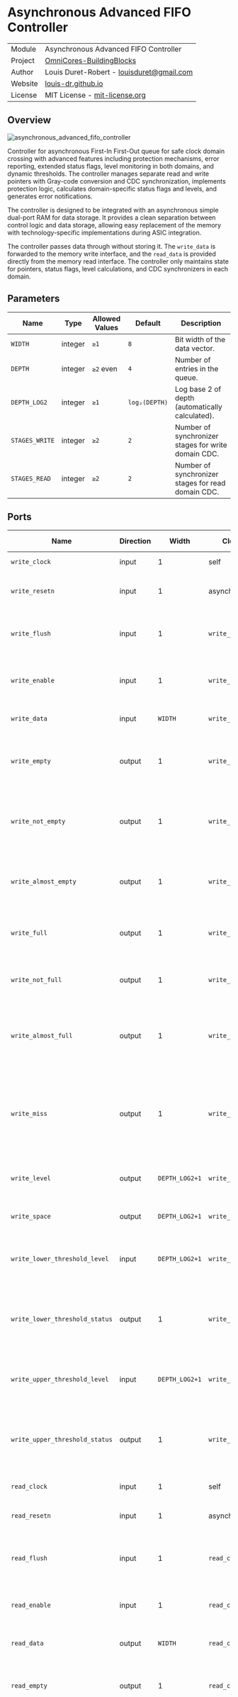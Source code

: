 # Asynchronous Advanced FIFO Controller

|         |                                                                                  |
| ------- | -------------------------------------------------------------------------------- |
| Module  | Asynchronous Advanced FIFO Controller                                            |
| Project | [OmniCores-BuildingBlocks](https://github.com/Louis-DR/OmniCores-BuildingBlocks) |
| Author  | Louis Duret-Robert - [louisduret@gmail.com](mailto:louisduret@gmail.com)         |
| Website | [louis-dr.github.io](https://louis-dr.github.io)                                 |
| License | MIT License - [mit-license.org](https://mit-license.org)                         |

## Overview

![asynchronous_advanced_fifo_controller](asynchronous_advanced_fifo_controller.symbol.svg)

Controller for asynchronous First-In First-Out queue for safe clock domain crossing with advanced features including protection mechanisms, error reporting, extended status flags, level monitoring in both domains, and dynamic thresholds. The controller manages separate read and write pointers with Gray-code conversion and CDC synchronization, implements protection logic, calculates domain-specific status flags and levels, and generates error notifications.

The controller is designed to be integrated with an asynchronous simple dual-port RAM for data storage. It provides a clean separation between control logic and data storage, allowing easy replacement of the memory with technology-specific implementations during ASIC integration.

The controller passes data through without storing it. The `write_data` is forwarded to the memory write interface, and the `read_data` is provided directly from the memory read interface. The controller only maintains state for pointers, status flags, level calculations, and CDC synchronizers in each domain.

## Parameters

| Name           | Type    | Allowed Values | Default       | Description                                         |
| -------------- | ------- | -------------- | ------------- | --------------------------------------------------- |
| `WIDTH`        | integer | `≥1`           | `8`           | Bit width of the data vector.                       |
| `DEPTH`        | integer | `≥2` even      | `4`           | Number of entries in the queue.                     |
| `DEPTH_LOG2`   | integer | `≥1`           | `log₂(DEPTH)` | Log base 2 of depth (automatically calculated).     |
| `STAGES_WRITE` | integer | `≥2`           | `2`           | Number of synchronizer stages for write domain CDC. |
| `STAGES_READ`  | integer | `≥2`           | `2`           | Number of synchronizer stages for read domain CDC.  |

## Ports

| Name                           | Direction | Width          | Clock         | Reset          | Reset value | Description                                                                                                       |
| ------------------------------ | --------- | -------------- | ------------- | -------------- | ----------- | ----------------------------------------------------------------------------------------------------------------- |
| `write_clock`                  | input     | 1              | self          |                |             | Write clock signal.                                                                                               |
| `write_resetn`                 | input     | 1              | asynchronous  | self           | active-low  | Asynchronous active-low reset for write domain.                                                                   |
| `write_flush`                  | input     | 1              | `write_clock` |                |             | Flush control from write domain.<br/>`0`: idle.<br/>`1`: empty FIFO.                                              |
| `write_enable`                 | input     | 1              | `write_clock` |                |             | Write enable signal.<br/>`0`: idle.<br/>`1`: write (push) to queue.                                               |
| `write_data`                   | input     | `WIDTH`        | `write_clock` |                |             | Data to be written to the queue.                                                                                  |
| `write_empty`                  | output    | 1              | `write_clock` | `write_resetn` | `1`         | Queue empty status in write domain.<br/>`0`: contains data.<br/>`1`: empty.                                       |
| `write_not_empty`              | output    | 1              | `write_clock` | `write_resetn` | `0`         | Queue not empty status in write domain.<br/>`0`: empty.<br/>`1`: contains data.                                   |
| `write_almost_empty`           | output    | 1              | `write_clock` | `write_resetn` | `1`         | Queue almost empty status in write domain.<br/>`0`: level > 1.<br/>`1`: level ≤ 1.                                |
| `write_full`                   | output    | 1              | `write_clock` | `write_resetn` | `0`         | Queue full status in write domain.<br/>`0`: free space.<br/>`1`: full.                                            |
| `write_not_full`               | output    | 1              | `write_clock` | `write_resetn` | `1`         | Queue not full status in write domain.<br/>`0`: full.<br/>`1`: free space.                                        |
| `write_almost_full`            | output    | 1              | `write_clock` | `write_resetn` | `0`         | Queue almost full status in write domain.<br/>`0`: level < DEPTH-1.<br/>`1`: level ≥ DEPTH-1.                     |
| `write_miss`                   | output    | 1              | `write_clock` | `write_resetn` | `0`         | Write protection pulse notification.<br/>`0`: no error.<br/>`1`: write attempted when full (pulse for one cycle). |
| `write_level`                  | output    | `DEPTH_LOG2+1` | `write_clock` | `write_resetn` | `0`         | Current number of entries in write domain.                                                                        |
| `write_space`                  | output    | `DEPTH_LOG2+1` | `write_clock` | `write_resetn` | `0`         | Current number of free slots in write domain.                                                                     |
| `write_lower_threshold_level`  | input     | `DEPTH_LOG2+1` | `write_clock` |                |             | Lower threshold level for write domain comparison.                                                                |
| `write_lower_threshold_status` | output    | 1              | `write_clock` | `write_resetn` | `1`         | Lower threshold status in write domain.<br/>`0`: level > threshold.<br/>`1`: level ≤ threshold.                   |
| `write_upper_threshold_level`  | input     | `DEPTH_LOG2+1` | `write_clock` |                |             | Upper threshold level for write domain comparison.                                                                |
| `write_upper_threshold_status` | output    | 1              | `write_clock` | `write_resetn` | `0`         | Upper threshold status in write domain.<br/>`0`: level < threshold.<br/>`1`: level ≥ threshold.                   |
| `read_clock`                   | input     | 1              | self          |                |             | Read clock signal.                                                                                                |
| `read_resetn`                  | input     | 1              | asynchronous  | self           | active-low  | Asynchronous active-low reset for read domain.                                                                    |
| `read_flush`                   | input     | 1              | `read_clock`  |                |             | Flush control from read domain.<br/>`0`: idle.<br/>`1`: empty FIFO.                                               |
| `read_enable`                  | input     | 1              | `read_clock`  |                |             | Read enable signal.<br/>`0`: idle.<br/>`1`: read (pop) from queue.                                                |
| `read_data`                    | output    | `WIDTH`        | `read_clock`  | `read_resetn`  | `0`         | Data read from the queue head.                                                                                    |
| `read_empty`                   | output    | 1              | `read_clock`  | `read_resetn`  | `1`         | Queue empty status in read domain.<br/>`0`: contains data.<br/>`1`: empty.                                        |
| `read_not_empty`               | output    | 1              | `read_clock`  | `read_resetn`  | `0`         | Queue not empty status in read domain.<br/>`0`: empty.<br/>`1`: contains data.                                    |
| `read_almost_empty`            | output    | 1              | `read_clock`  | `read_resetn`  | `1`         | Queue almost empty status in read domain.<br/>`0`: level > 1.<br/>`1`: level ≤ 1.                                 |
| `read_full`                    | output    | 1              | `read_clock`  | `read_resetn`  | `0`         | Queue full status in read domain.<br/>`0`: free space.<br/>`1`: full.                                             |
| `read_not_full`                | output    | 1              | `read_clock`  | `read_resetn`  | `1`         | Queue not full status in read domain.<br/>`0`: full.<br/>`1`: free space.                                         |
| `read_almost_full`             | output    | 1              | `read_clock`  | `read_resetn`  | `0`         | Queue almost full status in read domain.<br/>`0`: level < DEPTH-1.<br/>`1`: level ≥ DEPTH-1.                      |
| `read_error`                   | output    | 1              | `read_clock`  | `read_resetn`  | `0`         | Read protection pulse notification.<br/>`0`: no error.<br/>`1`: read attempted when empty (pulse for one cycle).  |
| `read_level`                   | output    | `DEPTH_LOG2+1` | `read_clock`  | `read_resetn`  | `0`         | Current number of entries in read domain.                                                                         |
| `read_space`                   | output    | `DEPTH_LOG2+1` | `read_clock`  | `read_resetn`  | `0`         | Current number of free slots in read domain.                                                                      |
| `read_lower_threshold_level`   | input     | `DEPTH_LOG2+1` | `read_clock`  |                |             | Lower threshold level for read domain comparison.                                                                 |
| `read_lower_threshold_status`  | output    | 1              | `read_clock`  | `read_resetn`  | `1`         | Lower threshold status in read domain.<br/>`0`: level > threshold.<br/>`1`: level ≤ threshold.                    |
| `read_upper_threshold_level`   | input     | `DEPTH_LOG2+1` | `read_clock`  |                |             | Upper threshold level for read domain comparison.                                                                 |
| `read_upper_threshold_status`  | output    | 1              | `read_clock`  | `read_resetn`  | `0`         | Upper threshold status in read domain.<br/>`0`: level < threshold.<br/>`1`: level ≥ threshold.                    |
| `memory_write_clock`           | output    | 1              |               |                |             | Write clock for asynchronous dual-port memory.                                                                    |
| `memory_write_enable`          | output    | 1              | `write_clock` |                |             | Memory write enable signal.                                                                                       |
| `memory_write_address`         | output    | `DEPTH_LOG2`   | `write_clock` |                |             | Memory write address.                                                                                             |
| `memory_write_data`            | output    | `WIDTH`        | `write_clock` |                |             | Memory write data.                                                                                                |
| `memory_read_clock`            | output    | 1              |               |                |             | Read clock for asynchronous dual-port memory.                                                                     |
| `memory_read_enable`           | output    | 1              | `read_clock`  |                |             | Memory read enable signal.                                                                                        |
| `memory_read_address`          | output    | `DEPTH_LOG2`   | `read_clock`  |                |             | Memory read address.                                                                                              |
| `memory_read_data`             | input     | `WIDTH`        | `read_clock`  |                |             | Memory read data.                                                                                                 |

## Operation

The controller maintains separate read and write pointers in their respective clock domains, implements Gray-code conversion and synchronization using `gray_wrapping_counter` for CDC-safe pointer transfer, calculates all status flags, levels, and thresholds in both domains, implements protection mechanisms, and generates error notifications. The controller doesn't store any data, only control state.

For **write operation** (in write clock domain), when `write_enable` is asserted, the controller checks if the queue is full. If not full and not flushing, it generates `memory_write_enable`, provides the write address from the write pointer, and forwards `write_data` to `memory_write_data`. The write pointer counter advances and automatically converts to Gray code. If full, the write is ignored and `write_miss` pulses for one clock cycle.

For **read operation** (in read clock domain), when `read_enable` is asserted, the controller checks if the queue is empty. If not empty, `memory_read_enable` is generated, the read address is provided from the read pointer, and the read pointer counter advances with automatic Gray code conversion. If empty, the read is ignored and `read_error` pulses for one clock cycle.

The **status flags and levels** are calculated independently in each domain:
- **Write domain**: Level calculated from write pointer and synchronized read pointer. All status flags derived from this level.
- **Read domain**: Level calculated from read pointer and synchronized write pointer. All status flags derived from this level.

The levels in each domain may differ temporarily due to CDC synchronization latency, which is inherent to asynchronous FIFO operation.

The **flushing** can be initiated from either domain:
- **Write flush**: Synchronizes to read domain and forces read pointer to match write pointer.
- **Read flush**: Synchronizes to write domain and forces read pointer to match write pointer.

The **clock domain crossing** uses Gray-code counters (`gray_wrapping_counter`) that maintain both binary and Gray-coded representations. The Gray-coded pointers are synchronized using multi-stage synchronizers (`vector_synchronizer`) before being converted back to binary in the opposite domain for level calculation.

The **memory interface** provides separate write and read channels in their respective clock domains with independent clocks, enable, address, and data signals for asynchronous dual-port RAM. The controller forwards the write and read clocks (`memory_write_clock` and `memory_read_clock`) to the memory to clearly indicate the asynchronous nature of the interface. The write port operates in the write clock domain, and the read port operates in the read clock domain. The interface expects combinational reads from the asynchronous RAM.

## Paths

Similar to asynchronous_fifo_controller but with additional paths for protection logic, level calculation, and threshold comparisons in both domains. CDC paths exist between write and read pointers through Gray-code synchronizers.

## Complexity

| Delay           | Gates           | Comment |
| --------------- | --------------- | ------- |
| `O(log₂ DEPTH)` | `O(log₂ DEPTH)` |         |

In this table, the delay refers to the timing critical path, which determines the maximal operating frequency.

The controller requires substantial flip-flop resources for:
- Gray-wrapping counters in each domain
- CDC synchronizers for pointer transfer between domains
- Flush synchronizers between domains
- Error flag registers

The critical path includes pointer comparison, level calculation, threshold comparison, and status flag generation. The CDC synchronizers add latency but not combinational delay within each domain.

## Verification

The controller does not have a standalone testbench as its functionality is fully exercised and verified through the testbenches of the modules that integrate it.

## Constraints

The module requires proper timing constraints for clock domain crossing:
- Define asynchronous clock groups between `write_clock` and `read_clock`
- Set maximum delay constraints on the Gray-coded pointer paths between domains
- Set maximum delay constraints on flush synchronizer paths
- Ensure synchronizer stages are properly constrained to allow metastability resolution

## Deliverables

| Type              | File                                                                                                         | Description                                         |
| ----------------- | ------------------------------------------------------------------------------------------------------------ | --------------------------------------------------- |
| Design            | [`asynchronous_advanced_fifo_controller.v`](asynchronous_advanced_fifo_controller.v)                         | Verilog design.                                     |
| Symbol descriptor | [`asynchronous_advanced_fifo_controller.symbol.sss`](asynchronous_advanced_fifo_controller.symbol.sss)       | Symbol descriptor for SiliconSuite-SymbolGenerator. |
| Symbol image      | [`asynchronous_advanced_fifo_controller.symbol.svg`](asynchronous_advanced_fifo_controller.symbol.svg)       | Generated vector image of the symbol.               |
| Symbol shape      | [`asynchronous_advanced_fifo_controller.symbol.drawio`](asynchronous_advanced_fifo_controller.symbol.drawio) | Generated DrawIO shape of the symbol.               |
| Datasheet         | [`asynchronous_advanced_fifo_controller.md`](asynchronous_advanced_fifo_controller.md)                       | Markdown documentation datasheet.                   |

## Dependencies

This module depends on the following modules:

| Module                  | Path                                                             | Comment                                             |
| ----------------------- | ---------------------------------------------------------------- | --------------------------------------------------- |
| `gray_wrapping_counter` | `omnicores-buildingblocks/sources/counter/gray_wrapping_counter` | For CDC-safe pointer management with Gray encoding. |
| `binary_to_gray`        | `omnicores-buildingblocks/sources/encoding/gray`                 | For converting values to Gray code.                 |
| `gray_to_binary`        | `omnicores-buildingblocks/sources/encoding/gray`                 | For converting values from Gray code.               |
| `vector_synchronizer`   | `omnicores-buildingblocks/sources/timing/vector_synchronizer`    | For CDC-safe pointer and signal synchronization.    |

## Related modules

| Module                                                                                                       | Path                                                                             | Comment                                                           |
| ------------------------------------------------------------------------------------------------------------ | -------------------------------------------------------------------------------- | ----------------------------------------------------------------- |
| [`asynchronous_advanced_fifo`](../../access_enable/asynchronous_advanced_fifo/asynchronous_advanced_fifo.md) | `omnicores-buildingblocks/sources/data/access_enable/asynchronous_advanced_fifo` | Access-enable wrapper integrating this controller with async RAM. |
| [`advanced_fifo_controller`](../advanced_fifo/advanced_fifo_controller.md)                                   | `omnicores-buildingblocks/sources/data/controllers/advanced_fifo`                | Synchronous advanced FIFO controller for single clock domain.     |
| [`asynchronous_fifo_controller`](../asynchronous_fifo/asynchronous_fifo_controller.md)                       | `omnicores-buildingblocks/sources/data/controllers/asynchronous_fifo`            | Basic asynchronous FIFO without advanced features.                |
